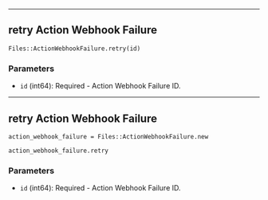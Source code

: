 

---

## retry Action Webhook Failure

```
Files::ActionWebhookFailure.retry(id)
```

### Parameters

* `id` (int64): Required - Action Webhook Failure ID.


---

## retry Action Webhook Failure

```
action_webhook_failure = Files::ActionWebhookFailure.new

action_webhook_failure.retry
```

### Parameters

* `id` (int64): Required - Action Webhook Failure ID.
